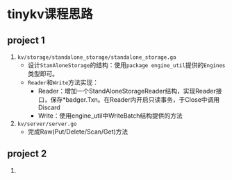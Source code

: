 # tinykv课程思路
## project 1
1. `kv/storage/standalone_storage/standalone_storage.go`
    * 设计`StanAloneStorage`的结构：使用`package engine_util`提供的`Engines`类型即可。
    * `Reader`和`Write`方法实现：
        * Reader：增加一个StandAloneStorageReader结构，实现Reader接口，保存*badger.Txn。在Reader内开启只读事务，于Close中调用Discard
        * Write：使用engine_util中WriteBatch结构提供的方法
2. `kv/server/server.go`
    * 完成Raw(Put/Delete/Scan/Get)方法
<!-- ### 疑问
1. 参照`kv/storage/raft_storage/region_reader.go`中写法，`badger.Txn.Discard()`方法只在`Reader`的`Close()`方法中被调用，而测试代码`server_test.go`中并没有调用`Close()`去提交事务，测试代码这样写虽然没问题，但是有误导性。
2. 外部批量调用`GetCF`等方法时，提供一个类似`badger.DB.View(fn func(txn *Txn) error)`闭包函数包裹事务的方法是否更好
3. `region_reader.go:27`为何要单独对`badger.ErrKeyNotFound`做判断，且该情况返回错误设为`nil`?
4. WriteBatch中保存的SafePoint意义是什么呢，engine层的badger已经支持了事务回滚?
5. RawScanResponse中的Error字段缺乏明确说明，不知道应该如何返回错误 -->

## project 2
1. 
<!-- ### 疑问
1. RaftLog中committed和stabled区别是什么？ -->